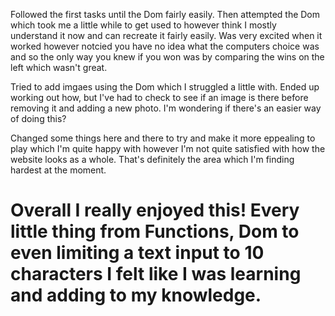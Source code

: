 Followed the first tasks until the Dom fairly easily. Then attempted the Dom which took me a little while to get used to however think I mostly understand it now and can recreate it fairly easily. Was very excited when it worked however notcied you have no idea what the computers choice was and so the only way you knew if you won was by comparing the wins on the left which wasn't great.

Tried to add imgaes using the Dom which I struggled a little with. Ended up working out how, but I've had to check to see if an image is there before removing it and adding a new photo. I'm wondering if there's an easier way of doing this?

Changed some things here and there to try and make it more eppealing to play which I'm quite happy with however I'm not quite satisfied with how the website looks as a whole. That's definitely the area which I'm finding hardest at the moment.

# Overall I really enjoyed this! Every little thing from Functions, Dom to even limiting a text input to 10 characters I felt like I was learning and adding to my knowledge.
